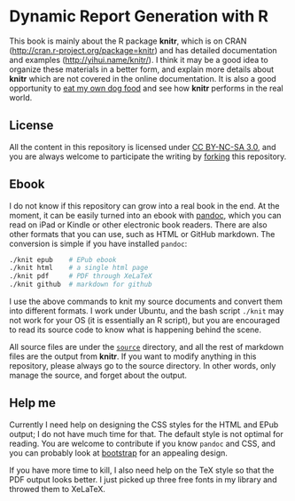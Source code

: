 # Dynamic Report Generation with R

This book is mainly about the R package **knitr**, which is on CRAN (<http://cran.r-project.org/package=knitr>) and has detailed documentation and examples (<http://yihui.name/knitr/>). I think it may be a good idea to organize these materials in a better form, and explain more details about **knitr** which are not covered in the online documentation. It is also a good opportunity to [eat my own dog food](http://en.wikipedia.org/wiki/Eating_your_own_dog_food) and see how **knitr** performs in the real world.

## License

All the content in this repository is licensed under [CC BY-NC-SA 3.0](http://creativecommons.org/licenses/by-nc-sa/3.0/), and you are always welcome to participate the writing by [forking](https://github.com/yihui/knitr-book/fork_select) this repository.

## Ebook

I do not know if this repository can grow into a real book in the end. At the moment, it can be easily turned into an ebook with [pandoc](http://johnmacfarlane.net/pandoc/), which you can read on iPad or Kindle or other electronic book readers. There are also other formats that you can use, such as HTML or GitHub markdown. The conversion is simple if you have installed `pandoc`:

```bash
./knit epub    # EPub ebook
./knit html    # a single html page
./knit pdf     # PDF through XeLaTeX
./knit github  # markdown for github
````

I use the above commands to knit my source documents and convert them into different formats. I work under Ubuntu, and the bash script `./knit` may not work for your OS (it is essentially an R script), but you are encouraged to read its source code to know what is happening behind the scene.

All source files are under the [`source`](https://github.com/yihui/knitr-book/source/) directory, and all the rest of markdown files are the output from **knitr**. If you want to modify anything in this repository, please always go to the source directory. In other words, only manage the source, and forget about the output.

## Help me

Currently I need help on designing the CSS styles for the HTML and EPub output; I do not have much time for that. The default style is not optimal for reading. You are welcome to contribute if you know `pandoc` and CSS, and you can probably look at [bootstrap](http://twitter.github.com/bootstrap/) for an appealing design.

If you have more time to kill, I also need help on the TeX style so that the PDF output looks better. I just picked up three free fonts in my library and throwed them to XeLaTeX.
